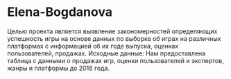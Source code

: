 # Elena-Bogdanova
Целью проекта является выявление закономерностей определяющих успешность игры на основе данных по выборке об играх на различных платформах с информацией об их годе выпуска, оценках пользователей, продажах.  Исходные данные: Нам предоставлена таблица с данными о продажах игр, оценки пользователей и экспертов, жанры и платформы до 2016 года. 
